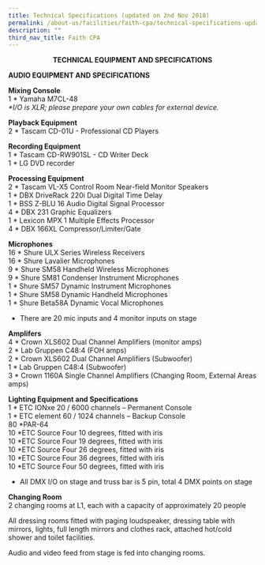 ```yaml
---
title: Technical Specifications (updated on 2nd Nov 2018)
permalink: /about-us/facilities/faith-cpa/technical-specifications-updated-on-2nd-nov-2018/
description: ""
third_nav_title: Faith CPA
---
```

**<center>TECHNICAL EQUIPMENT AND SPECIFICATIONS</center>**

**AUDIO EQUIPMENT AND SPECIFICATIONS**

  

  

**Mixing Console** <br>
1 \* Yamaha M7CL-48 <br>
_\*I/O is XLR; please prepare your own cables for external device._

**Playback Equipment** <br>
2 \* Tascam CD-01U - Professional CD Players

**Recording Equipment** <br>
1 \* Tascam CD-RW901SL - CD Writer Deck <br>
1 \* LG DVD recorder


**Processing Equipment** <br>
2 \* Tascam VL-X5 Control Room Near-field Monitor Speakers <br>
1 \* DBX DriveRack 220i Dual Digital Time Delay <br>
1 \* BSS Z-BLU 16 Audio Digital Signal Processor <br>
4 \* DBX 231 Graphic Equalizers <br>
1 \* Lexicon MPX 1 Multiple Effects Processor <br>
4 \* DBX 166XL Compressor/Limiter/Gate

**Microphones** <br>
16 \* Shure ULX Series Wireless Receivers <br>
16 \* Shure Lavalier Microphones <br>
9 \* Shure SM58 Handheld Wireless Microphones <br>
9 \* Shure SM81 Condenser Instrument Microphones <br>
1 \* Shure SM57 Dynamic Instrument Microphones <br>
1 \* Shure SM58 Dynamic Handheld Microphones <br>
1 \* Shure Beta58A Dynamic Vocal Microphones

  

*   There are 20 mic inputs and 4 monitor inputs on stage

**Amplifers** <br>
4 \* Crown XLS602 Dual Channel Amplifiers (monitor amps) <br>
2 \* Lab Gruppen C48:4 (FOH amps) <br>
2 \* Crown XLS602 Dual Channel Amplifiers (Subwoofer) <br>
1 \* Lab Gruppen C48:4 (Subwoofer) <br>
3 \* Crown 1160A Single Channel Amplifiers (Changing Room, External Areas amps)

**Lighting Equipment and Specifications** <br>
1 \* ETC IONxe 20 / 6000 channels – Permanent Console <br>
1 \* ETC element 60 / 1024 channels – Backup Console <br>
80 \*PAR-64 <br>
10 \*ETC Source Four 10 degrees, fitted with iris <br>
10 \*ETC Source Four 19 degrees, fitted with iris <br>
10 \*ETC Source Four 26 degrees, fitted with iris <br>
10 \*ETC Source Four 36 degrees, fitted with iris <br>
10 \*ETC Source Four 50 degrees, fitted with iris

  
*   All DMX I/O on stage and truss bar is 5 pin, total 4 DMX points on stage

**Changing Room** <br>
2 changing rooms at L1, each with a capacity of approximately 20 people

  

All dressing rooms fitted with paging loudspeaker, dressing table with mirrors, lights, full length mirrors and clothes rack, attached hot/cold shower and toilet facilities.

  

Audio and video feed from stage is fed into changing rooms.